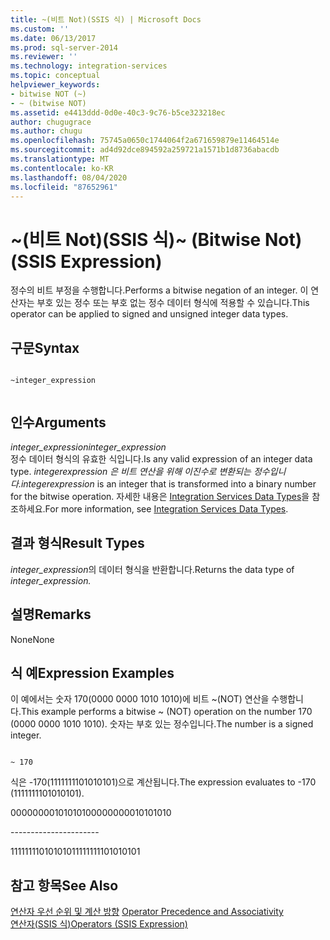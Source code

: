 ```yaml
---
title: ~(비트 Not)(SSIS 식) | Microsoft Docs
ms.custom: ''
ms.date: 06/13/2017
ms.prod: sql-server-2014
ms.reviewer: ''
ms.technology: integration-services
ms.topic: conceptual
helpviewer_keywords:
- bitwise NOT (~)
- ~ (bitwise NOT)
ms.assetid: e4413ddd-0d0e-40c3-9c76-b5ce323218ec
author: chugugrace
ms.author: chugu
ms.openlocfilehash: 75745a0650c1744064f2a671659879e11464514e
ms.sourcegitcommit: ad4d92dce894592a259721a1571b1d8736abacdb
ms.translationtype: MT
ms.contentlocale: ko-KR
ms.lasthandoff: 08/04/2020
ms.locfileid: "87652961"
---
```

# <a name="-bitwise-not-ssis-expression"></a><span data-ttu-id="b4252-102">~(비트 Not)(SSIS 식)</span><span class="sxs-lookup"><span data-stu-id="b4252-102">~ (Bitwise Not) (SSIS Expression)</span></span>
  <span data-ttu-id="b4252-103">정수의 비트 부정을 수행합니다.</span><span class="sxs-lookup"><span data-stu-id="b4252-103">Performs a bitwise negation of an integer.</span></span> <span data-ttu-id="b4252-104">이 연산자는 부호 있는 정수 또는 부호 없는 정수 데이터 형식에 적용할 수 있습니다.</span><span class="sxs-lookup"><span data-stu-id="b4252-104">This operator can be applied to signed and unsigned integer data types.</span></span>  
  
## <a name="syntax"></a><span data-ttu-id="b4252-105">구문</span><span class="sxs-lookup"><span data-stu-id="b4252-105">Syntax</span></span>  
  
```  
  
~integer_expression  
  
```  
  
## <a name="arguments"></a><span data-ttu-id="b4252-106">인수</span><span class="sxs-lookup"><span data-stu-id="b4252-106">Arguments</span></span>  
 <span data-ttu-id="b4252-107">*integer_expression*</span><span class="sxs-lookup"><span data-stu-id="b4252-107">*integer_expression*</span></span>  
 <span data-ttu-id="b4252-108">정수 데이터 형식의 유효한 식입니다.</span><span class="sxs-lookup"><span data-stu-id="b4252-108">Is any valid expression of an integer data type.</span></span> <span data-ttu-id="b4252-109">*integer*_*expression* 은 비트 연산을 위해 이진수로 변환되는 정수입니다.</span><span class="sxs-lookup"><span data-stu-id="b4252-109">*integer*_*expression* is an integer that is transformed into a binary number for the bitwise operation.</span></span> <span data-ttu-id="b4252-110">자세한 내용은 [Integration Services Data Types](../data-flow/integration-services-data-types.md)을 참조하세요.</span><span class="sxs-lookup"><span data-stu-id="b4252-110">For more information, see [Integration Services Data Types](../data-flow/integration-services-data-types.md).</span></span>  
  
## <a name="result-types"></a><span data-ttu-id="b4252-111">결과 형식</span><span class="sxs-lookup"><span data-stu-id="b4252-111">Result Types</span></span>  
 <span data-ttu-id="b4252-112">*integer_expression*의 데이터 형식을 반환합니다.</span><span class="sxs-lookup"><span data-stu-id="b4252-112">Returns the data type of *integer_expression.*</span></span>  
  
## <a name="remarks"></a><span data-ttu-id="b4252-113">설명</span><span class="sxs-lookup"><span data-stu-id="b4252-113">Remarks</span></span>  
 <span data-ttu-id="b4252-114">None</span><span class="sxs-lookup"><span data-stu-id="b4252-114">None</span></span>  
  
## <a name="expression-examples"></a><span data-ttu-id="b4252-115">식 예</span><span class="sxs-lookup"><span data-stu-id="b4252-115">Expression Examples</span></span>  
 <span data-ttu-id="b4252-116">이 예에서는 숫자 170(0000 0000 1010 1010)에 비트 ~(NOT) 연산을 수행합니다.</span><span class="sxs-lookup"><span data-stu-id="b4252-116">This example performs a bitwise ~ (NOT) operation on the number 170 (0000 0000 1010 1010).</span></span> <span data-ttu-id="b4252-117">숫자는 부호 있는 정수입니다.</span><span class="sxs-lookup"><span data-stu-id="b4252-117">The number is a signed integer.</span></span>  
  
```  
  
~ 170  
```  
  
 <span data-ttu-id="b4252-118">식은 -170(1111111101010101)으로 계산됩니다.</span><span class="sxs-lookup"><span data-stu-id="b4252-118">The expression evaluates to -170 (1111111101010101).</span></span>  
  
 <span data-ttu-id="b4252-119">0000000010101010</span><span class="sxs-lookup"><span data-stu-id="b4252-119">0000000010101010</span></span>  
  
 ---------------------\-  
  
 <span data-ttu-id="b4252-120">1111111101010101</span><span class="sxs-lookup"><span data-stu-id="b4252-120">1111111101010101</span></span>  
  
## <a name="see-also"></a><span data-ttu-id="b4252-121">참고 항목</span><span class="sxs-lookup"><span data-stu-id="b4252-121">See Also</span></span>  
 <span data-ttu-id="b4252-122">[연산자 우선 순위 및 계산 방향](operator-precedence-and-associativity.md) </span><span class="sxs-lookup"><span data-stu-id="b4252-122">[Operator Precedence and Associativity](operator-precedence-and-associativity.md) </span></span>  
 [<span data-ttu-id="b4252-123">연산자&#40;SSIS 식&#41;</span><span class="sxs-lookup"><span data-stu-id="b4252-123">Operators &#40;SSIS Expression&#41;</span></span>](operators-ssis-expression.md)  
  
  
